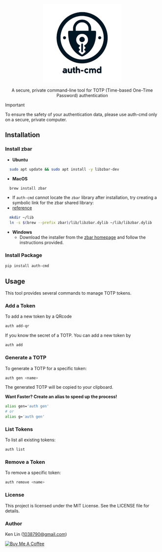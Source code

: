 <p align="center">
  <img src="images/logo.2.png" height="256">
  <!-- <h1 align="center">Auth CMD</h1> -->
  <p align="center">A secure, private command-line tool for TOTP (Time-based One-Time Password) authentication</p>
</p>


> [!IMPORTANT]  
> To ensure the safety of your authentication data, please use auth-cmd only on a secure, private computer.

## Installation

### Install zbar

- **Ubuntu**

```sh
  sudo apt update && sudo apt install -y libzbar-dev
```

- **MacOS**

```sh
  brew install zbar
```

  - If `auth-cmd` cannot locate the `zbar` library after installation, try creating a symbolic link for the zbar shared library:
  - [reference](https://stackoverflow.com/questions/63217735/import-pyzbar-pyzbar-unable-to-find-zbar-shared-library/71904987#71904987)

```sh
  mkdir ~/lib
  ln -s $(brew --prefix zbar)/lib/libzbar.dylib ~/lib/libzbar.dylib
```

- **Windows**
  - Download the installer from the [zbar homepage](https://zbar.sourceforge.net/download.html) and follow the instructions provided.

### Install Package

```sh
pip install auth-cmd
```

## Usage

This tool provides several commands to manage TOTP tokens.

### Add a Token

To add a new token by a QRcode

```sh
auth add-qr
```

If you know the secret of a TOTP. You can add a new token by

```sh
auth add
```

### Generate a TOTP

To generate a TOTP for a specific token:

```sh
auth gen <name>
```

The generated TOTP will be copied to your clipboard.

**Want Faster? Create an alias to speed up the process!**

```sh
alias gen='auth gen'
# or
alias g='auth gen'
```

### List Tokens

To list all existing tokens:

```sh
auth list
```

### Remove a Token

To remove a specific token:

```sh
auth remove <name>
```

### License

This project is licensed under the MIT License. See the LICENSE file for details.

### Author

Ken Lin (<1038790@gmail.com>)

<a href="https://buymeacoffee.com/kaichen1008
" target="_blank"><img src="https://www.buymeacoffee.com/assets/img/custom_images/orange_img.png" alt="Buy Me A Coffee" style="height: 41px !important;width: 174px !important;box-shadow: 0px 3px 2px 0px rgba(190, 190, 190, 0.5) !important;-webkit-box-shadow: 0px 3px 2px 0px rgba(190, 190, 190, 0.5) !important;" ></a>

